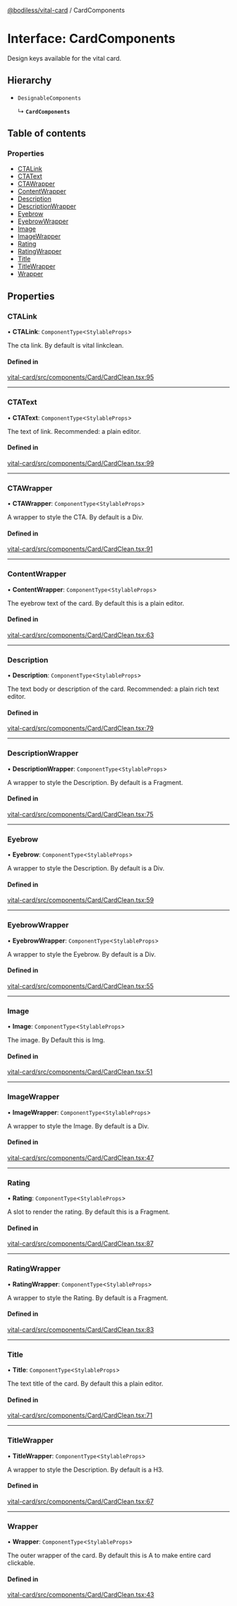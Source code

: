 [@bodiless/vital-card](../README.md) / CardComponents

# Interface: CardComponents

Design keys available for the vital card.

## Hierarchy

- `DesignableComponents`

  ↳ **`CardComponents`**

## Table of contents

### Properties

- [CTALink](CardComponents.md#ctalink)
- [CTAText](CardComponents.md#ctatext)
- [CTAWrapper](CardComponents.md#ctawrapper)
- [ContentWrapper](CardComponents.md#contentwrapper)
- [Description](CardComponents.md#description)
- [DescriptionWrapper](CardComponents.md#descriptionwrapper)
- [Eyebrow](CardComponents.md#eyebrow)
- [EyebrowWrapper](CardComponents.md#eyebrowwrapper)
- [Image](CardComponents.md#image)
- [ImageWrapper](CardComponents.md#imagewrapper)
- [Rating](CardComponents.md#rating)
- [RatingWrapper](CardComponents.md#ratingwrapper)
- [Title](CardComponents.md#title)
- [TitleWrapper](CardComponents.md#titlewrapper)
- [Wrapper](CardComponents.md#wrapper)

## Properties

### CTALink

• **CTALink**: `ComponentType`<`StylableProps`\>

The cta link.  By default is vital linkclean.

#### Defined in

[vital-card/src/components/Card/CardClean.tsx:95](https://github.com/johnsonandjohnson/Bodiless-JS/blob/8f5687376/packages/vital-card/src/components/Card/CardClean.tsx#L95)

___

### CTAText

• **CTAText**: `ComponentType`<`StylableProps`\>

The text of link.  Recommended: a plain editor.

#### Defined in

[vital-card/src/components/Card/CardClean.tsx:99](https://github.com/johnsonandjohnson/Bodiless-JS/blob/8f5687376/packages/vital-card/src/components/Card/CardClean.tsx#L99)

___

### CTAWrapper

• **CTAWrapper**: `ComponentType`<`StylableProps`\>

A wrapper to style the CTA. By default is a Div.

#### Defined in

[vital-card/src/components/Card/CardClean.tsx:91](https://github.com/johnsonandjohnson/Bodiless-JS/blob/8f5687376/packages/vital-card/src/components/Card/CardClean.tsx#L91)

___

### ContentWrapper

• **ContentWrapper**: `ComponentType`<`StylableProps`\>

The eyebrow text of the card.  By default this is a plain editor.

#### Defined in

[vital-card/src/components/Card/CardClean.tsx:63](https://github.com/johnsonandjohnson/Bodiless-JS/blob/8f5687376/packages/vital-card/src/components/Card/CardClean.tsx#L63)

___

### Description

• **Description**: `ComponentType`<`StylableProps`\>

The text body or description of the card.  Recommended: a plain rich text editor.

#### Defined in

[vital-card/src/components/Card/CardClean.tsx:79](https://github.com/johnsonandjohnson/Bodiless-JS/blob/8f5687376/packages/vital-card/src/components/Card/CardClean.tsx#L79)

___

### DescriptionWrapper

• **DescriptionWrapper**: `ComponentType`<`StylableProps`\>

A wrapper to style the Description. By default is a Fragment.

#### Defined in

[vital-card/src/components/Card/CardClean.tsx:75](https://github.com/johnsonandjohnson/Bodiless-JS/blob/8f5687376/packages/vital-card/src/components/Card/CardClean.tsx#L75)

___

### Eyebrow

• **Eyebrow**: `ComponentType`<`StylableProps`\>

A wrapper to style the Description. By default is a Div.

#### Defined in

[vital-card/src/components/Card/CardClean.tsx:59](https://github.com/johnsonandjohnson/Bodiless-JS/blob/8f5687376/packages/vital-card/src/components/Card/CardClean.tsx#L59)

___

### EyebrowWrapper

• **EyebrowWrapper**: `ComponentType`<`StylableProps`\>

A wrapper to style the Eyebrow. By default is a Div.

#### Defined in

[vital-card/src/components/Card/CardClean.tsx:55](https://github.com/johnsonandjohnson/Bodiless-JS/blob/8f5687376/packages/vital-card/src/components/Card/CardClean.tsx#L55)

___

### Image

• **Image**: `ComponentType`<`StylableProps`\>

The image. By Default this is Img.

#### Defined in

[vital-card/src/components/Card/CardClean.tsx:51](https://github.com/johnsonandjohnson/Bodiless-JS/blob/8f5687376/packages/vital-card/src/components/Card/CardClean.tsx#L51)

___

### ImageWrapper

• **ImageWrapper**: `ComponentType`<`StylableProps`\>

A wrapper to style the Image. By default is a Div.

#### Defined in

[vital-card/src/components/Card/CardClean.tsx:47](https://github.com/johnsonandjohnson/Bodiless-JS/blob/8f5687376/packages/vital-card/src/components/Card/CardClean.tsx#L47)

___

### Rating

• **Rating**: `ComponentType`<`StylableProps`\>

A slot to render the rating.  By default this is a Fragment.

#### Defined in

[vital-card/src/components/Card/CardClean.tsx:87](https://github.com/johnsonandjohnson/Bodiless-JS/blob/8f5687376/packages/vital-card/src/components/Card/CardClean.tsx#L87)

___

### RatingWrapper

• **RatingWrapper**: `ComponentType`<`StylableProps`\>

A wrapper to style the Rating. By default is a Fragment.

#### Defined in

[vital-card/src/components/Card/CardClean.tsx:83](https://github.com/johnsonandjohnson/Bodiless-JS/blob/8f5687376/packages/vital-card/src/components/Card/CardClean.tsx#L83)

___

### Title

• **Title**: `ComponentType`<`StylableProps`\>

The text title of the card.  By default this a plain editor.

#### Defined in

[vital-card/src/components/Card/CardClean.tsx:71](https://github.com/johnsonandjohnson/Bodiless-JS/blob/8f5687376/packages/vital-card/src/components/Card/CardClean.tsx#L71)

___

### TitleWrapper

• **TitleWrapper**: `ComponentType`<`StylableProps`\>

A wrapper to style the Description. By default is a H3.

#### Defined in

[vital-card/src/components/Card/CardClean.tsx:67](https://github.com/johnsonandjohnson/Bodiless-JS/blob/8f5687376/packages/vital-card/src/components/Card/CardClean.tsx#L67)

___

### Wrapper

• **Wrapper**: `ComponentType`<`StylableProps`\>

The outer wrapper of the card.  By default this is A to make entire card clickable.

#### Defined in

[vital-card/src/components/Card/CardClean.tsx:43](https://github.com/johnsonandjohnson/Bodiless-JS/blob/8f5687376/packages/vital-card/src/components/Card/CardClean.tsx#L43)
